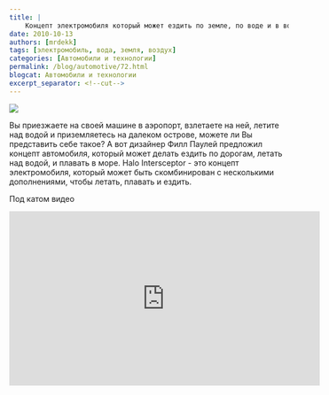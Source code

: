 ```yaml
---
title: |
    Концепт электромобиля который может ездить по земле, по воде и в воздухе
date: 2010-10-13
authors: [mrdekk]
tags: [электромобиль, вода, земля, воздух]
categories: [Автомобили и технологии]
permalink: /blog/automotive/72.html
blogcat: Автомобили и технологии
excerpt_separator: <!--cut-->
---
```



![](http://itw66.ru/uploads/images/00/00/01/2010/10/13/310bfa.jpg)


Вы приезжаете на своей машине в аэропорт, взлетаете на ней, летите над водой и приземляетесь на далеком острове, можете ли Вы представить себе такое? А вот дизайнер Филл Паулей предложил концепт автомобиля, который может делать ездить по дорогам, летать над водой, и плавать в море. Halo Intersceptor - это концепт электромобиля, который может быть скомбинирован с несколькими дополнениями, чтобы летать, плавать и ездить.

Под катом видео


<!--cut-->

<iframe width="560" height="315" src="https://www.youtube.com/embed/kmSslDluGqs" title="YouTube video player" frameborder="0" allow="accelerometer; autoplay; clipboard-write; encrypted-media; gyroscope; picture-in-picture; web-share" allowfullscreen></iframe>
